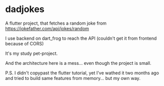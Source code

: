 # dadjokes

A flutter project, that fetches a random joke from https://jokefather.com/api/jokes/random

I use backend on dart_frog to reach the API (couldn't get it from frontend because of CORS)

It's my study pet-project.

And the architecture here is a mess... even though the project is small.

P.S. I didn't copypast the flutter tutorial, yet I've wathed it two months ago and tried to build same features from memory... but my own way.



